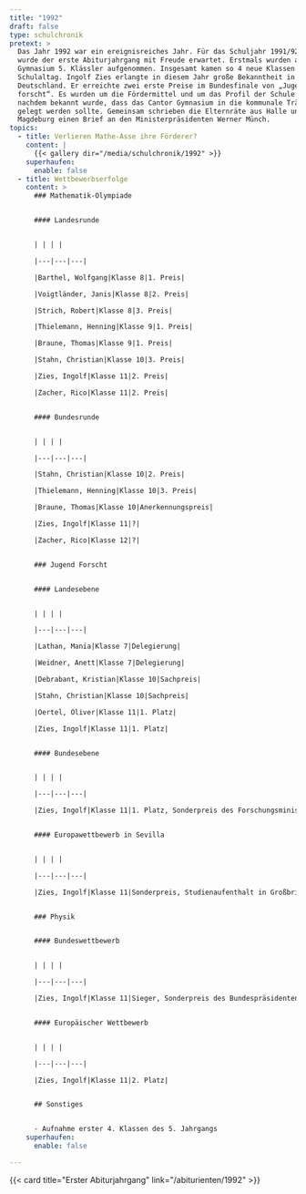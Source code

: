 ```yaml
---
title: "1992"
draft: false
type: schulchronik
pretext: >
  Das Jahr 1992 war ein ereignisreiches Jahr. Für das Schuljahr 1991/92
  wurde der erste Abiturjahrgang mit Freude erwartet. Erstmals wurden an dem
  Gymnasium 5. Klässler aufgenommen. Insgesamt kamen so 4 neue Klassen zum
  Schulaltag. Ingolf Zies erlangte in diesem Jahr große Bekanntheit in
  Deutschland. Er erreichte zwei erste Preise im Bundesfinale von „Jugend
  forscht“. Es wurden um die Fördermittel und um das Profil der Schule gebangt,
  nachdem bekannt wurde, dass das Cantor Gymnasium in die kommunale Trägerschaft
  gelegt werden sollte. Gemeinsam schrieben die Elternräte aus Halle und
  Magdeburg einen Brief an den Ministerpräsidenten Werner Münch.
topics:
  - title: Verlieren Mathe-Asse ihre Förderer?
    content: |
      {{< gallery dir="/media/schulchronik/1992" >}}
    superhaufen:
      enable: false
  - title: Wettbewerbserfolge
    content: >
      ### Mathematik-Olympiade


      #### Landesrunde


      | | | |

      |---|---|---|

      |Barthel, Wolfgang|Klasse 8|1. Preis|

      |Voigtländer, Janis|Klasse 8|2. Preis|

      |Strich, Robert|Klasse 8|3. Preis|

      |Thielemann, Henning|Klasse 9|1. Preis|

      |Braune, Thomas|Klasse 9|1. Preis|

      |Stahn, Christian|Klasse 10|3. Preis|

      |Zies, Ingolf|Klasse 11|2. Preis|

      |Zacher, Rico|Klasse 11|2. Preis|


      #### Bundesrunde


      | | | |

      |---|---|---|

      |Stahn, Christian|Klasse 10|2. Preis|

      |Thielemann, Henning|Klasse 10|3. Preis|

      |Braune, Thomas|Klasse 10|Anerkennungspreis|

      |Zies, Ingolf|Klasse 11|?|

      |Zacher, Rico|Klasse 12|?|


      ### Jugend Forscht


      #### Landesebene


      | | | |

      |---|---|---|

      |Lathan, Mania|Klasse 7|Delegierung|

      |Weidner, Anett|Klasse 7|Delegierung|

      |Debrabant, Kristian|Klasse 10|Sachpreis|

      |Stahn, Christian|Klasse 10|Sachpreis|

      |Oertel, Oliver|Klasse 11|1. Platz|

      |Zies, Ingolf|Klasse 11|1. Platz|


      #### Bundesebene


      | | | |

      |---|---|---|

      |Zies, Ingolf|Klasse 11|1. Platz, Sonderpreis des Forschungsministers, Empfang beim Bundespräsidenten|


      #### Europawettbewerb in Sevilla


      | | | |

      |---|---|---|

      |Zies, Ingolf|Klasse 11|Sonderpreis, Studienaufenthalt in Großbritanien|


      ### Physik


      #### Bundeswettbewerb


      | | | |

      |---|---|---|

      |Zies, Ingolf|Klasse 11|Sieger, Sonderpreis des Bundespräsidenten, Preis des Bundesforschungsministers|


      #### Europäischer Wettbewerb


      | | | |

      |---|---|---|

      |Zies, Ingolf|Klasse 11|2. Platz|


      ## Sonstiges


      - Aufnahme erster 4. Klassen des 5. Jahrgangs
    superhaufen:
      enable: false

---
```

{{< card title="Erster Abiturjahrgang" link="/abiturienten/1992" >}}
